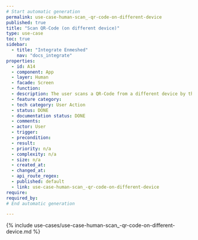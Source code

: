 ```yaml
---
# Start automatic generation
permalink: use-case-human-scan_-qr-code-on-different-device
published: true
title: "Scan QR-Code (on different device)"
type: use-case
toc: true
sidebar:
  - title: "Integrate Enmeshed"
    nav: "docs_integrate"
properties:
  - id: A14
  - component: App
  - layer: Human
  - facade: Screen
  - function:
  - description: The user scans a QR-Code from a different device by the app.
  - feature category:
  - tech category: User Action
  - status: DONE
  - documentation status: DONE
  - comments:
  - actor: User
  - trigger:
  - precondition:
  - result:
  - priority: n/a
  - complexity: n/a
  - size: n/a
  - created_at:
  - changed_at:
  - api_route_regex:
  - published: default
  - link: use-case-human-scan_-qr-code-on-different-device
require:
required_by:
# End automatic generation

---
```


{% include use-cases/use-case-human-scan_-qr-code-on-different-device.md %}
